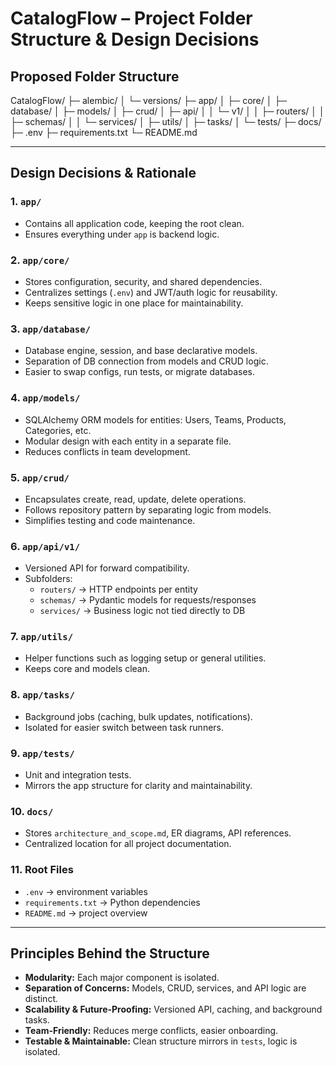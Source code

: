# CatalogFlow – Project Folder Structure & Design Decisions

## Proposed Folder Structure

CatalogFlow/
├─ alembic/
│ └─ versions/
├─ app/
│ ├─ core/
│ ├─ database/
│ ├─ models/
│ ├─ crud/
│ ├─ api/
│ │ └─ v1/
│ │ ├─ routers/
│ │ ├─ schemas/
│ │ └─ services/
│ ├─ utils/
│ ├─ tasks/
│ └─ tests/
├─ docs/
├─ .env
├─ requirements.txt
└─ README.md


---

## Design Decisions & Rationale

### 1. `app/`
- Contains all application code, keeping the root clean.
- Ensures everything under `app` is backend logic.

### 2. `app/core/`
- Stores configuration, security, and shared dependencies.
- Centralizes settings (`.env`) and JWT/auth logic for reusability.
- Keeps sensitive logic in one place for maintainability.

### 3. `app/database/`
- Database engine, session, and base declarative models.
- Separation of DB connection from models and CRUD logic.
- Easier to swap configs, run tests, or migrate databases.

### 4. `app/models/`
- SQLAlchemy ORM models for entities: Users, Teams, Products, Categories, etc.
- Modular design with each entity in a separate file.
- Reduces conflicts in team development.

### 5. `app/crud/`
- Encapsulates create, read, update, delete operations.
- Follows repository pattern by separating logic from models.
- Simplifies testing and code maintenance.

### 6. `app/api/v1/`
- Versioned API for forward compatibility.
- Subfolders:
  - `routers/` → HTTP endpoints per entity
  - `schemas/` → Pydantic models for requests/responses
  - `services/` → Business logic not tied directly to DB

### 7. `app/utils/`
- Helper functions such as logging setup or general utilities.
- Keeps core and models clean.

### 8. `app/tasks/`
- Background jobs (caching, bulk updates, notifications).
- Isolated for easier switch between task runners.

### 9. `app/tests/`
- Unit and integration tests.
- Mirrors the app structure for clarity and maintainability.

### 10. `docs/`
- Stores `architecture_and_scope.md`, ER diagrams, API references.
- Centralized location for all project documentation.

### 11. Root Files
- `.env` → environment variables
- `requirements.txt` → Python dependencies
- `README.md` → project overview

---

## Principles Behind the Structure

- **Modularity:** Each major component is isolated.  
- **Separation of Concerns:** Models, CRUD, services, and API logic are distinct.  
- **Scalability & Future-Proofing:** Versioned API, caching, and background tasks.  
- **Team-Friendly:** Reduces merge conflicts, easier onboarding.  
- **Testable & Maintainable:** Clean structure mirrors in `tests`, logic is isolated.
